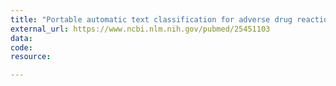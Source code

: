 ```yaml
---
title: "Portable automatic text classification for adverse drug reaction detection via multi-corpus training"
external_url: https://www.ncbi.nlm.nih.gov/pubmed/25451103
data:
code:
resource:

---
```

